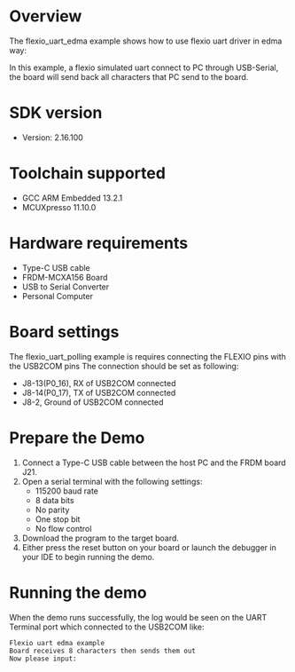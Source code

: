 Overview
========
The flexio_uart_edma example shows how to use flexio uart driver in edma way:

In this example, a flexio simulated uart connect to PC through USB-Serial, the board will send back all characters
that PC send to the board.

SDK version
===========
- Version: 2.16.100

Toolchain supported
===================
- GCC ARM Embedded  13.2.1
- MCUXpresso  11.10.0

Hardware requirements
=====================
- Type-C USB cable
- FRDM-MCXA156 Board
- USB to Serial Converter
- Personal Computer

Board settings
==============
The flexio_uart_polling example is requires connecting the FLEXIO pins with the USB2COM pins
The connection should be set as following:
- J8-13(P0_16), RX of USB2COM connected
- J8-14(P0_17), TX of USB2COM connected
- J8-2, Ground of USB2COM connected

Prepare the Demo
================
1.  Connect a Type-C USB cable between the host PC and the FRDM board J21.
2.  Open a serial terminal with the following settings:
    - 115200 baud rate
    - 8 data bits
    - No parity
    - One stop bit
    - No flow control
3.  Download the program to the target board.
4.  Either press the reset button on your board or launch the debugger in your IDE to begin running the demo.

Running the demo
================
When the demo runs successfully, the log would be seen on the UART Terminal port which connected to the USB2COM like:
~~~~~~~~~~~~~~~~~~~~~~~~~~~~~~~~~~~
Flexio uart edma example
Board receives 8 characters then sends them out
Now please input:
~~~~~~~~~~~~~~~~~~~~~~~~~~~~~~~~~~~
